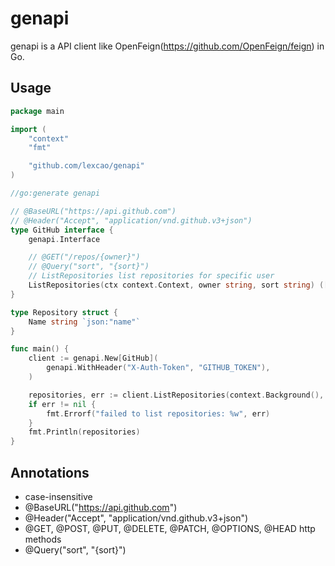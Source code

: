 # genapi

genapi is a API client like OpenFeign(https://github.com/OpenFeign/feign) in Go.


## Usage

```go
package main

import (
	"context"
	"fmt"

	"github.com/lexcao/genapi"
)

//go:generate genapi

// @BaseURL("https://api.github.com")
// @Header("Accept", "application/vnd.github.v3+json")
type GitHub interface {
    genapi.Interface

	// @GET("/repos/{owner}")
    // @Query("sort", "{sort}")
	// ListRepositories list repositories for specific user
	ListRepositories(ctx context.Context, owner string, sort string) ([]Repository, error)
}

type Repository struct {
	Name string `json:"name"`
}

func main() {
    client := genapi.New[GitHub](
        genapi.WithHeader("X-Auth-Token", "GITHUB_TOKEN"),
    )

    repositories, err := client.ListRepositories(context.Background(), "octocat", "desc")
    if err != nil {
		fmt.Errorf("failed to list repositories: %w", err)
    }
    fmt.Println(repositories)
}
```

## Annotations

- case-insensitive
- @BaseURL("https://api.github.com")
- @Header("Accept", "application/vnd.github.v3+json")
- @GET, @POST, @PUT, @DELETE, @PATCH, @OPTIONS, @HEAD http methods
- @Query("sort", "{sort}")
